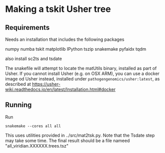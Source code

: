 # Making a tskit Usher tree

## Requirements

Needs an installation that includes the following packages

numpy numba tskit matplotlib IPython tszip snakemake pyfaidx tqdm

also install sc2ts and tsdate

The snakefile will attempt to locate the matUtils binary, installed as part of Usher.
If you cannot install Usher (e.g. on OSX ARM), you can use a docker image od Usher instead,
installed under `pathogengenomics/usher:latest`, as described at
https://usher-wiki.readthedocs.io/en/latest/Installation.html#docker

## Running

Run 

    snakemake --cores all all

This uses utilities provided in ../src/mat2tsk.py. Note that the Tsdate step may take some time.
The final result should be a file nameed "all_viridian.XXXXXX.trees.tsz"


